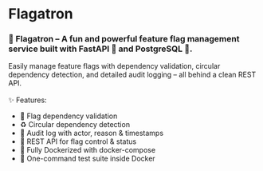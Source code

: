 # Flagatron
### 🚩 Flagatron – A fun and powerful feature flag management service built with FastAPI 🐍 and PostgreSQL 🐘.

Easily manage feature flags with dependency validation, circular dependency detection, and detailed audit logging – all behind a clean REST API.<br/><br/>
✨ Features:

- 🔗 Flag dependency validation
- ♻️ Circular dependency detection
- 📝 Audit log with actor, reason & timestamps
- 🧰 REST API for flag control & status
- 🐳 Fully Dockerized with docker-compose
- 🧪 One-command test suite inside Docker
